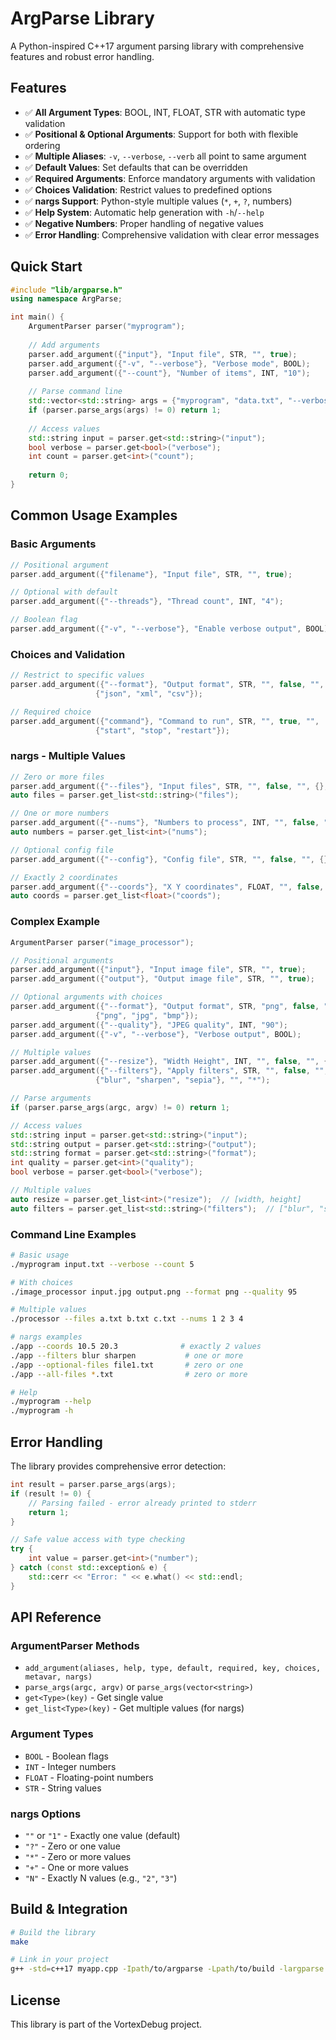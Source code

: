 # ArgParse Library

A Python-inspired C++17 argument parsing library with comprehensive features and robust error handling.

## Features

- ✅ **All Argument Types**: BOOL, INT, FLOAT, STR with automatic type validation
- ✅ **Positional & Optional Arguments**: Support for both with flexible ordering
- ✅ **Multiple Aliases**: `-v`, `--verbose`, `--verb` all point to same argument
- ✅ **Default Values**: Set defaults that can be overridden
- ✅ **Required Arguments**: Enforce mandatory arguments with validation
- ✅ **Choices Validation**: Restrict values to predefined options
- ✅ **nargs Support**: Python-style multiple values (`*`, `+`, `?`, numbers)
- ✅ **Help System**: Automatic help generation with `-h`/`--help`
- ✅ **Negative Numbers**: Proper handling of negative values
- ✅ **Error Handling**: Comprehensive validation with clear error messages

## Quick Start

```cpp
#include "lib/argparse.h"
using namespace ArgParse;

int main() {
    ArgumentParser parser("myprogram");
    
    // Add arguments
    parser.add_argument({"input"}, "Input file", STR, "", true);
    parser.add_argument({"-v", "--verbose"}, "Verbose mode", BOOL);
    parser.add_argument({"--count"}, "Number of items", INT, "10");
    
    // Parse command line
    std::vector<std::string> args = {"myprogram", "data.txt", "--verbose", "--count", "5"};
    if (parser.parse_args(args) != 0) return 1;
    
    // Access values
    std::string input = parser.get<std::string>("input");
    bool verbose = parser.get<bool>("verbose");
    int count = parser.get<int>("count");
    
    return 0;
}
```

## Common Usage Examples

### Basic Arguments
```cpp
// Positional argument
parser.add_argument({"filename"}, "Input file", STR, "", true);

// Optional with default
parser.add_argument({"--threads"}, "Thread count", INT, "4");

// Boolean flag
parser.add_argument({"-v", "--verbose"}, "Enable verbose output", BOOL);
```

### Choices and Validation
```cpp
// Restrict to specific values
parser.add_argument({"--format"}, "Output format", STR, "", false, "", 
                   {"json", "xml", "csv"});

// Required choice
parser.add_argument({"command"}, "Command to run", STR, "", true, "", 
                   {"start", "stop", "restart"});
```

### nargs - Multiple Values
```cpp
// Zero or more files
parser.add_argument({"--files"}, "Input files", STR, "", false, "", {}, "", "*");
auto files = parser.get_list<std::string>("files");

// One or more numbers
parser.add_argument({"--nums"}, "Numbers to process", INT, "", false, "", {}, "", "+");
auto numbers = parser.get_list<int>("nums");

// Optional config file
parser.add_argument({"--config"}, "Config file", STR, "", false, "", {}, "", "?");

// Exactly 2 coordinates
parser.add_argument({"--coords"}, "X Y coordinates", FLOAT, "", false, "", {}, "", "2");
auto coords = parser.get_list<float>("coords");
```

### Complex Example
```cpp
ArgumentParser parser("image_processor");

// Positional arguments
parser.add_argument({"input"}, "Input image file", STR, "", true);
parser.add_argument({"output"}, "Output image file", STR, "", true);

// Optional arguments with choices
parser.add_argument({"--format"}, "Output format", STR, "png", false, "", 
                   {"png", "jpg", "bmp"});
parser.add_argument({"--quality"}, "JPEG quality", INT, "90");
parser.add_argument({"-v", "--verbose"}, "Verbose output", BOOL);

// Multiple values
parser.add_argument({"--resize"}, "Width Height", INT, "", false, "", {}, "", "2");
parser.add_argument({"--filters"}, "Apply filters", STR, "", false, "", 
                   {"blur", "sharpen", "sepia"}, "", "*");

// Parse arguments
if (parser.parse_args(argc, argv) != 0) return 1;

// Access values
std::string input = parser.get<std::string>("input");
std::string output = parser.get<std::string>("output");
std::string format = parser.get<std::string>("format");
int quality = parser.get<int>("quality");
bool verbose = parser.get<bool>("verbose");

// Multiple values
auto resize = parser.get_list<int>("resize");  // [width, height]
auto filters = parser.get_list<std::string>("filters");  // ["blur", "sepia", ...]
```

### Command Line Examples
```bash
# Basic usage
./myprogram input.txt --verbose --count 5

# With choices
./image_processor input.jpg output.png --format png --quality 95

# Multiple values
./processor --files a.txt b.txt c.txt --nums 1 2 3 4

# nargs examples
./app --coords 10.5 20.3              # exactly 2 values
./app --filters blur sharpen           # one or more
./app --optional-files file1.txt       # zero or one
./app --all-files *.txt                # zero or more

# Help
./myprogram --help
./myprogram -h
```

## Error Handling

The library provides comprehensive error detection:

```cpp
int result = parser.parse_args(args);
if (result != 0) {
    // Parsing failed - error already printed to stderr
    return 1;
}

// Safe value access with type checking
try {
    int value = parser.get<int>("number");
} catch (const std::exception& e) {
    std::cerr << "Error: " << e.what() << std::endl;
}
```

## API Reference

### ArgumentParser Methods
- `add_argument(aliases, help, type, default, required, key, choices, metavar, nargs)`
- `parse_args(argc, argv)` or `parse_args(vector<string>)`
- `get<Type>(key)` - Get single value
- `get_list<Type>(key)` - Get multiple values (for nargs)

### Argument Types
- `BOOL` - Boolean flags
- `INT` - Integer numbers
- `FLOAT` - Floating-point numbers  
- `STR` - String values

### nargs Options
- `""` or `"1"` - Exactly one value (default)
- `"?"` - Zero or one value
- `"*"` - Zero or more values
- `"+"` - One or more values
- `"N"` - Exactly N values (e.g., `"2"`, `"3"`)

## Build & Integration

```bash
# Build the library
make

# Link in your project
g++ -std=c++17 myapp.cpp -Ipath/to/argparse -Lpath/to/build -largparse
```

## License

This library is part of the VortexDebug project.